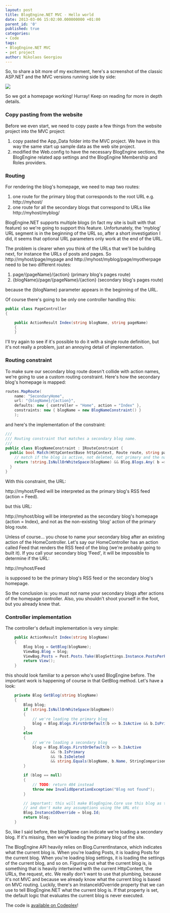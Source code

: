 ```yaml
---
layout: post
title: BlogEngine.NET MVC - Hello world
date: 2013-03-06 15:02:00.000000000 +01:00
parent_id: '0'
published: true
categories:
- Code
tags:
- BlogEngine.NET MVC
- pet project
author: Nikolaos Georgiou
---
```


So, to share a bit more of my excitement, here's a screenshot of the classic ASP.NET and the MVC versions running side by side:

<img src="{{ site.baseurl }}/assets/2013/blogengine-mvc-side-by-side.png" />

So we got a homepage working! Hurray! Keep on reading for more in depth details.<!--more-->
<h3>Copy pasting from the website</h3>

Before we even start, we need to copy paste a few things from the website project into the MVC project:
<ol>
<li>copy pasted the App_Data folder into the MVC project. We have in this way the same start up sample data as the web site project.</li>
<li>modified the Web.config to have the necessary BlogEngine sections, the BlogEngine related app settings and the BlogEngine Membership and Roles providers.</li>
</ol>
<h3>Routing</h3>

For rendering the blog's homepage, we need to map two routes:
<ol>
<li>one route for the primary blog that corresponds to the root URL e.g. http://myhost/</li>
<li>one route for all the secondary blogs that correspond to URLs like http://myhost/myblog/</li>
</ol>

BlogEngine.NET supports multiple blogs (in fact my site is built with that feature) so we're going to support this feature. Unfortunately, the 'myblog' URL segment is in the beginning of the URL so, after a short investigation I did, it seems that optional URL parameters only work at the end of the URL.

The problem is clearer when you think of the URLs that we'll be building next, for instance the URLs of posts and pages. So http://myhost/page/mypage and http://myhost/myblog/page/myotherpage need to be two different routes:
<ol>
<li>page/{pageName}/{action} (primary blog's pages route)</li>
<li>{blogName}/page/{pageName}/{action} (secondary blog's pages route)</li>
</ol>

because the {blogName} parameter appears in the beginning of the URL.

Of course there's going to be only one controller handling this:

```cs
public class PageController
{

    public ActionResult Index(string blogName, string pageName)
    {
    }
```

I'll try again to see if it's possible to do it with a single route definition, but it's not really a problem, just an annoying detail of implementation.
<h3>Routing constraint</h3>

To make sure our secondary blog route doesn't collide with action names, we're going to use a custom routing constraint. Here's how the secondary blog's homepage is mapped:

```cs
routes.MapRoute(
    name: "SecondaryHome",
    url: "{blogName}/{action}",
    defaults: new { controller = "Home", action = "Index" },
    constraints: new { blogName = new BlogNameConstraint() }
    );
```

and here's the implementation of the constraint:

```cs
///
/// Routing constraint that matches a secondary blog name.
///
public class BlogNameConstraint : IRouteConstraint {
  public bool Match(HttpContextBase httpContext, Route route, string parameterName,   RouteValueDictionary values, RouteDirection routeDirection) {
    // match if the blog is active, not deleted, not primary and the name matches of course string blogName = (string)values[parameterName];
    return !string.IsNullOrWhiteSpace(blogName) && Blog.Blogs.Any( b => !b.IsDeleted && !b.IsPrimary && b.IsActive && string.Equals(b.Name, blogName, StringComparison.InvariantCultureIgnoreCase));
  }
}
```

With this constraint, the URL:

http://myhost/Feed will be interpreted as the primary blog's RSS feed (action = Feed).

but this URL:

http://myhost/blog will be interpreted as the secondary blog's homepage (action = Index), and not as the non-existing 'blog' action of the primary blog route.

Unless of course... you chose to name your secondary blog after an existing action of the HomeController. Let's say our HomeController has an action called Feed that renders the RSS feed of the blog (we're probably going to built it). If you call your secondary blog 'Feed', it will be impossible to determine if the URL:

http://myhost/Feed

is supposed to be the primary blog's RSS feed or the secondary blog's homepage.

So the conclusion is: you must not name your secondary blogs after actions of the homepage controller. Also, you shouldn't shoot yourself in the foot, but you already knew that.
<h3>Controller implementation</h3>

The controller's default implementation is very simple:

```cs
    public ActionResult Index(string blogName)
    {
        Blog blog = GetBlog(blogName);
        ViewBag.Blog = blog;
        ViewBag.Posts = Post.Posts.Take(BlogSettings.Instance.PostsPerPage).ToArray();
        return View();
    }
```

this should look familiar to a person who's used BlogEngine before. The important work is happening of course in that GetBlog method. Let's have a look:

```cs
    private Blog GetBlog(string blogName)
    {
        Blog blog;
        if (string.IsNullOrWhiteSpace(blogName))
        {
            // we're loading the primary blog
            blog = Blog.Blogs.FirstOrDefault(b => b.IsActive && b.IsPrimary && !b.IsDeleted);
        }
        else
        {
            // we're loading a secondary blog
            blog = Blog.Blogs.FirstOrDefault(b => b.IsActive
                    && !b.IsPrimary
                    && !b.IsDeleted
                    && string.Equals(blogName, b.Name, StringComparison.InvariantCultureIgnoreCase));
        }

        if (blog == null)
        {
            // TODO: return 404 instead
            throw new InvalidOperationException("Blog not found");
        }

        // important: this will make BlogEngine.Core use this blog as the 'current' blog
        // and don't make any assumptions using the URL etc
        Blog.InstanceIdOverride = blog.Id;
        return blog;
    }
```

So, like I said before, the blogName can indicate we're loading a secondary blog. If it's missing, then we're loading the primary blog of the site.

The BlogEngine API heavily relies on Blog.CurrentInstance, which indicates what the current blog is. When you're loading Posts, it is loading Posts for the current blog. When you're loading blog settings, it is loading the settings of the current blog, and so on. Figuring out what the current blog is, is something that is heavily intertwined with the current HttpContent, the URLs, the request, etc. We really don't want to use that plumbing, because it's not MVC and because we already know what the current blog is based on MVC routing. Luckily, there's an InstanceIdOverride property that we can use to tell BlogEngine.NET what the current blog is. If that property is set, the default logic that evaluates the current blog is never executed.

The code is <a href="https://blogengine.codeplex.com/SourceControl/network/forks/NikolaosGeorgiou/blogenginemvc">available on Codeplex</a>!
